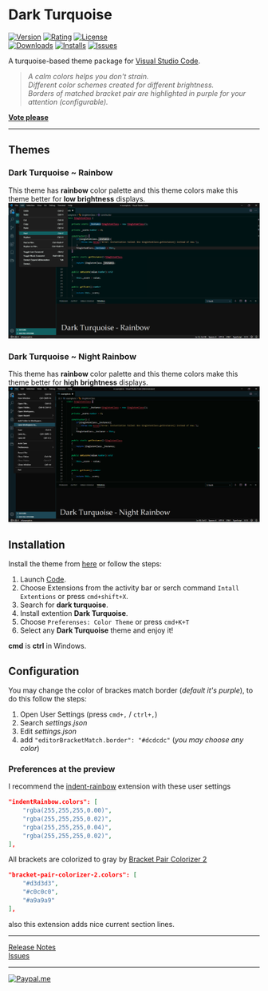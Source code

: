 # Dark Turquoise

[![Version](https://vsmarketplacebadge.apphb.com/version-short/999-Victor.dark-turquoise.svg)](https://marketplace.visualstudio.com/items?itemName=999-Victor.dark-turquoise)
[![Rating](https://vsmarketplacebadge.apphb.com/rating-short/999-Victor.dark-turquoise.svg)](https://marketplace.visualstudio.com/items?itemName=999-Victor.dark-turquoise&ssr=false#review-details)
[![License](https://img.shields.io/github/license/999-Victor/VSCode-Dark-Turquoise)](https://github.com/999-Victor/VSCode-Dark-Turquoise)  
[![Downloads](https://vsmarketplacebadge.apphb.com/downloads-short/999-Victor.dark-turquoise.svg)](https://marketplace.visualstudio.com/items?itemName=999-Victor.dark-turquoise)
[![Installs](https://vsmarketplacebadge.apphb.com/installs-short/999-Victor.dark-turquoise.svg)](https://marketplace.visualstudio.com/items?itemName=999-Victor.dark-turquoise)
[![Issues](https://img.shields.io/github/issues/999-Victor/VSCode-Dark-Turquoise)](https://github.com/999-Victor/VSCode-Dark-Turquoise/issues)  

A turquoise-based theme package for [Visual Studio Code](https://code.visualstudio.com/).
>*A calm colors helps you don't strain.*  
*Different color schemes created for different brightness.*  
*Borders of matched bracket pair are highlighted in purple for your attention (configurable).*  

**[Vote please](https://marketplace.visualstudio.com/items?itemName=999-Victor.dark-turquoise&ssr=false#review-details)**

***

## Themes

### Dark Turquoise ~ Rainbow

This theme has **rainbow** color palette and this theme colors make this theme better for **low brightness** displays.
![Dark Turquoise ~ Rainbow](media/rainbow.png)

### Dark Turquoise ~ Night Rainbow

This theme has **rainbow** color palette and this theme colors make this theme better for **high brightness** displays.
![Dark Turquoise ~ Rainbow](media/night-rainbow.png)

## Installation

Install the theme from [here](https://marketplace.visualstudio.com/items?itemName=999-Victor.dark-turquoise) or follow the steps:

1. Launch [Code](https://code.visualstudio.com/).
2. Choose Extensions from the activity bar or serch command `Intall Extentions` or press `cmd+shift+X`.
3. Search for **dark turquoise**.
4. Install extention **Dark Turquoise**.
5. Choose `Preferenses: Color Theme` or press `cmd+K+T`
6. Select any **Dark Turquoise** theme and enjoy it!

**cmd** is **ctrl** in Windows.

## Configuration

You may change the color of brackes match border (*default it's purple*), to do this follow the steps:

1. Open User Settings (press `cmd+,` / `ctrl+,`)
2. Search *settings.json*
3. Edit *settings.json*
4. add `"editorBracketMatch.border": "#dcdcdc"` (*you may choose any color*)

### Preferences at the preview

I recommend the [indent-rainbow](https://marketplace.visualstudio.com/items?itemName=oderwat.indent-rainbow) extension with these user settings

```json
"indentRainbow.colors": [
    "rgba(255,255,255,0.00)",
    "rgba(255,255,255,0.02)",
    "rgba(255,255,255,0.04)",
    "rgba(255,255,255,0.02)",
],
```

All brackets are colorized to gray by [Bracket Pair Colorizer 2](https://marketplace.visualstudio.com/items?itemName=CoenraadS.bracket-pair-colorizer-2)

```json
"bracket-pair-colorizer-2.colors": [
    "#d3d3d3",
    "#c0c0c0",
    "#a9a9a9"
],
```

also this extension adds nice current section lines.

***

[Release Notes](CHANGELOG.md)  
[Issues](https://github.com/999-Victor/vscode-dark-turquoise-theme/issues)

***

[![Paypal.me](https://img.shields.io/badge/Donate-PayPal-green.svg)](https://paypal.me/999Victor)  
